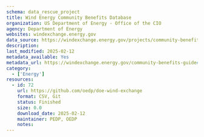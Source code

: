 ```yaml
---
schema: data_rescue_project 
title: Wind Energy Community Benefits Database
organization: US Department of Energy - Office of the CIO
agency: Department of Energy
websites: windexchange.energy.gov
data_source: https://windexchange.energy.gov/projects/community-benefit-agreements
description: 
last_modified: 2025-02-12
metadata_available: Yes
metadata_url: https://windexchange.energy.gov/community-benefits-guide#form
category:
  - ['Energy'] 
resources:
  - id: 72
    url: https://github.com/oedp/doe-wind-exchange
    format: CSV, Git
    status: Finished
    size: 0.0
    download_date: 2025-02-12
    maintainer: PEDP, OEDP
    notes: 
---
```

